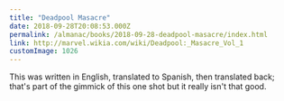 ```yaml
---
title: "Deadpool Masacre"
date: 2018-09-28T20:08:53.000Z
permalink: /almanac/books/2018-09-28-deadpool-masacre/index.html
link: http://marvel.wikia.com/wiki/Deadpool:_Masacre_Vol_1
customImage: 1026
---
```


This was written in English, translated to Spanish, then translated back; that's part of the gimmick of this one shot but it really isn't that good.